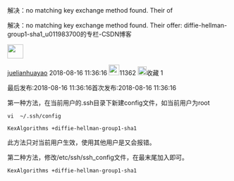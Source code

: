 解决：no matching key exchange method found. Their of

解决：no matching key exchange method found. Their offer: diffie-hellman-group1-sha1_u011983700的专栏-CSDN博客

<img width="36" height="32" src="../_resources/a35f0793f2da457db1c81b06d8b82332.png"/>

[juelianhuayao](https://me.csdn.net/u011983700) 2018-08-16 11:36:16 <img width="24" height="24" src="../_resources/af62769440de4cc29e160834d61b5961.png"/>11362 <a id="blog_detail_zk_collection"></a><img width="20" height="20" src=":/35b4eca2475c4d679456131709f6376d"/>收藏 1 

最后发布:2018-08-16 11:36:16首次发布:2018-08-16 11:36:16

第一种方法，在当前用户的.ssh目录下新建config文件，如当前用户为root

```
vi  ~/.ssh/config
```

```
KexAlgorithms +diffie-hellman-group1-sha1
```

此方法只对当前用户生效，使用其他用户是又会报错。

第二种方法，修改/etc/ssh/ssh_config文件，在最末尾加入即可。

```
KexAlgorithms +diffie-hellman-group1-sha1
```